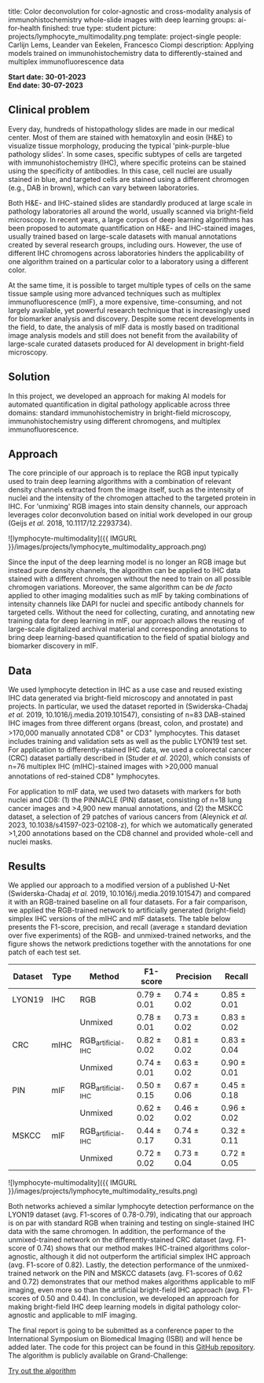 title: Color deconvolution for color-agnostic and cross-modality analysis of immunohistochemistry whole-slide images with deep learning
groups: ai-for-health
finished: true
type: student
picture: projects/lymphocyte_multimodality.png
template: project-single
people: Carlijn Lems, Leander van Eekelen, Francesco Ciompi 
description: Applying models trained on immunohistochemistry data to differently-stained and multiplex immunofluorescence data


**Start date: 30-01-2023** <br>
**End date: 30-07-2023**


## Clinical problem
Every day, hundreds of histopathology slides are made in our medical center. Most of them are stained with hematoxylin and eosin (H&E) to visualize tissue morphology, producing the typical 'pink-purple-blue pathology slides'. In some cases, specific subtypes of cells are targeted with immunohistochemistry (IHC), where specific proteins can be stained using the specificity of antibodies. In this case, cell nuclei are usually stained in blue, and targeted cells are stained using a different chromogen (e.g., DAB in brown), which can vary between laboratories.

Both H&E- and IHC-stained slides are standardly produced at large scale in pathology laboratories all around the world, usually scanned via bright-field microscopy. In recent years, a large corpus of deep learning algorithms has been proposed to automate quantification on H&E- and IHC-stained images, usually trained based on large-scale datasets with manual annotations created by several research groups, including ours. However, the use of different IHC chromogens across laboratories hinders the applicability of one algorithm trained on a particular color to a laboratory using a different color.

At the same time, it is possible to target multiple types of cells on the same tissue sample using more advanced techniques such as multiplex immunofluorescence (mIF), a more expensive, time-consuming, and not largely available, yet powerful research technique that is increasingly used for biomarker analysis and discovery. Despite some recent developments in the field, to date, the analysis of mIF data is mostly based on traditional image analysis models and still does not benefit from the availability of large-scale curated datasets produced for AI development in bright-field microscopy.

## Solution

In this project, we developed an approach for making AI models for automated quantification in digital pathology applicable across three domains: standard immunohistochemistry in bright-field microscopy, immunohistochemistry using different chromogens, and multiplex immunofluorescence.

## Approach

The core principle of our approach is to replace the RGB input typically used to train deep learning algorithms with a combination of relevant density channels extracted from the image itself, such as the intensity of nuclei and the intensity of the chromogen attached to the targeted protein in IHC. For 'unmixing' RGB images into stain density channels, our approach leverages color deconvolution based on initial work developed in our group (Geijs _et al._ 2018, 10.1117/12.2293734).

![lymphocyte-multimodality]({{ IMGURL }}/images/projects/lymphocyte_multimodality_approach.png)

Since the input of the deep learning model is no longer an RGB image but instead pure density channels, the algorithm can be applied to IHC data stained with a different chromogen without the need to train on all possible chromogen variations. Moreover, the same algorithm can be _de facto_ applied to other imaging modalities such as mIF by taking combinations of intensity channels like DAPI for nuclei and specific antibody channels for targeted cells. Without the need for collecting, curating, and annotating new training data for deep learning in mIF, our approach allows the reusing of large-scale digitalized archival material and corresponding annotations to bring deep learning-based quantification to the field of spatial biology and biomarker discovery in mIF.

## Data

We used lymphocyte detection in IHC as a use case and reused existing IHC data generated via bright-field microscopy and annotated in past projects. In particular, we used the dataset reported in (Swiderska-Chadaj _et al._ 2019, 10.1016/j.media.2019.101547), consisting of n=83 DAB-stained IHC images from three different organs (breast, colon, and prostate) and >170,000 manually annotated CD8<sup>+</sup> or CD3<sup>+</sup> lymphocytes. This dataset includes training and validation sets as well as the public LYON19 test set. For application to differently-stained IHC data, we used a colorectal cancer (CRC) dataset partially described in (Studer _et al._ 2020), which consists of n=76 multiplex IHC (mIHC)-stained images with >20,000 manual annotations of red-stained CD8<sup>+</sup> lymphocytes.

For application to mIF data, we used two datasets with markers for both nuclei and CD8: (1) the PINNACLE (PIN) dataset, consisting of n=18 lung cancer images and >4,900 new manual annotations, and (2) the MSKCC dataset, a selection of 29 patches of various cancers from (Aleynick _et al._ 2023, 10.1038/s41597-023-02108-z), for which we automatically generated >1,200 annotations based on the CD8 channel and provided whole-cell and nuclei masks.

## Results

We applied our approach to a modified version of a published U-Net (Swiderska-Chadaj _et al._ 2019, 10.1016/j.media.2019.101547) and compared it with an RGB-trained baseline on all four datasets. For a fair comparison, we applied the RGB-trained network to artificially generated (bright-field) simplex IHC versions of the mIHC and mIF datasets. The table below presents the F1-score, precision, and recall (average &plusmn; standard deviation over five experiments) of the RGB- and unmixed-trained networks, and the figure shows the network predictions together with the annotations for one patch of each test set.

| Dataset | Type | Method | F1-score | Precision | Recall |
|----------|----------|----------|----------|----------|----------|
| LYON19 | IHC | RGB | 0.79 &plusmn; 0.01 | 0.74 &plusmn; 0.02 | 0.85 &plusmn; 0.01 |
| | | Unmixed | 0.78 &plusmn; 0.01 | 0.73 &plusmn; 0.02 | 0.83 &plusmn; 0.02 |
| CRC | mIHC | RGB<sub>artificial-IHC</sub> | 0.82 &plusmn; 0.02 | 0.81 &plusmn; 0.02 | 0.83 &plusmn; 0.04 |
| | | Unmixed | 0.74 &plusmn; 0.01 | 0.63 &plusmn; 0.02 | 0.90 &plusmn; 0.01 |
| PIN | mIF | RGB<sub>artificial-IHC</sub> | 0.50 &plusmn; 0.15 | 0.67 &plusmn; 0.06 | 0.45 &plusmn; 0.18 |
| | | Unmixed | 0.62 &plusmn; 0.02 | 0.46 &plusmn; 0.02 | 0.96 &plusmn; 0.02 |
| MSKCC | mIF | RGB<sub>artificial-IHC</sub> | 0.44 &plusmn; 0.17 | 0.74 &plusmn; 0.31 | 0.32 &plusmn; 0.11 |
| | | Unmixed | 0.72 &plusmn; 0.02 | 0.73 &plusmn; 0.04 | 0.72 &plusmn; 0.05 |

![lymphocyte-multimodality]({{ IMGURL }}/images/projects/lymphocyte_multimodality_results.png)

Both networks achieved a similar lymphocyte detection performance on the LYON19 dataset (avg. F1-scores of 0.78-0.79), indicating that our approach is on par with standard RGB when training and testing on single-stained IHC data with the same chromogen. In addition, the performance of the unmixed-trained network on the differently-stained CRC dataset (avg. F1-score of 0.74) shows that our method makes IHC-trained algorithms color-agnostic, although it did not outperform the artificial simplex IHC approach (avg. F1-score of 0.82). Lastly, the detection performance of the unmixed-trained network on the PIN and MSKCC datasets (avg. F1-scores of 0.62 and 0.72) demonstrates that our method makes algorithms applicable to mIF imaging, even more so than the artificial bright-field IHC approach (avg. F1-scores of 0.50 and 0.44). In conclusion, we developed an approach for making bright-field IHC deep learning models in digital pathology color-agnostic and applicable to mIF imaging.

The final report is going to be submitted as a conference paper to the International Symposium on Biomedical Imaging (ISBI) and will hence be added later. The code for this project can be found in this [GitHub repository](https://github.com/DIAGNijmegen/pathology-stain-agnostic-training). The algorithm is publicly available on Grand-Challenge:

<a href="https://grand-challenge.org/algorithms/TBD" class="btn btn-primary btn-lg my-3">Try out the algorithm</a>
